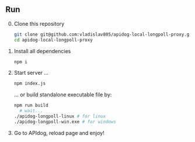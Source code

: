 ## Run
0. Clone this repository
	```bash
	git clone git@github.com:vladislav805/apidog-local-longpoll-proxy.git
	cd apidog-local-longpoll-proxy
	```
0. Install all dependencies
	```bash
	npm i
	```
0. Start server ...
	```bash
	npm index.js
	```
	... or build standalone executable file by:
	```bash
	npm run build
	  # wait...
	./apidog-longpoll-linux # for linux
	./apidog-longpoll-win.exe # for windows
	```
0. Go to APIdog, reload page and enjoy!

